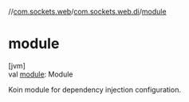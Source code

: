 //[com.sockets.web](../../index.md)/[com.sockets.web.di](index.md)/[module](module.md)

# module

[jvm]\
val [module](module.md): Module

Koin module for dependency injection configuration.
